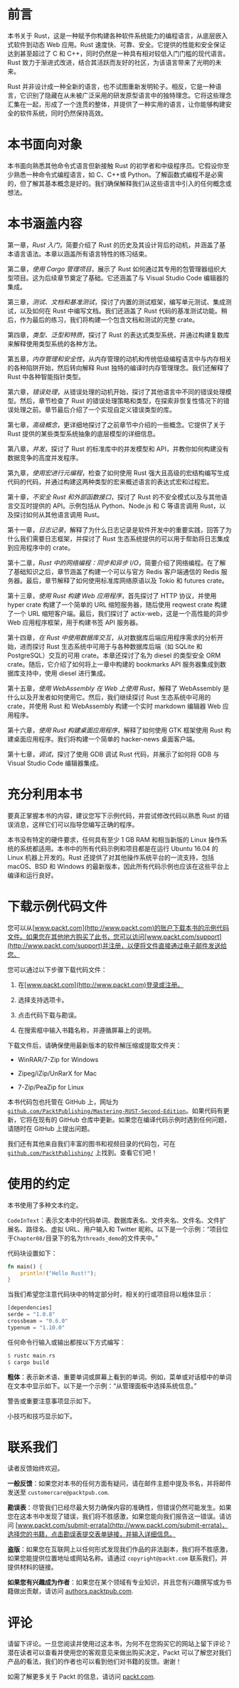 # 前言

本书关于 Rust，这是一种赋予你构建各种软件系统能力的编程语言，从底层嵌入式软件到动态 Web 应用。Rust 速度快、可靠、安全。它提供的性能和安全保证达到甚至超过了 C 和 C++，同时仍然是一种具有相对较低入门门槛的现代语言。Rust 致力于渐进式改进，结合其活跃而友好的社区，为该语言带来了光明的未来。

Rust 并非设计成一种全新的语言，也不试图重新发明轮子。相反，它是一种语言，它识别了隐藏在从未被广泛采用的研发原型语言中的独特理念。它将这些理念汇集在一起，形成了一个连贯的整体，并提供了一种实用的语言，让你能够构建安全的软件系统，同时仍然保持高效。

# 本书面向对象

本书面向熟悉其他命令式语言但新接触 Rust 的初学者和中级程序员。它假设你至少熟悉一种命令式编程语言，如 C、C++或 Python。了解函数式编程不是必需的，但了解其基本概念是好的。我们确保解释我们从这些语言中引入的任何概念或想法。

# 本书涵盖内容

第一章，*Rust 入门*，简要介绍了 Rust 的历史及其设计背后的动机，并涵盖了基本语言语法。本章以涵盖所有语言特性的练习结束。

第二章，*使用 Cargo 管理项目*，展示了 Rust 如何通过其专用的包管理器组织大型项目。这为后续章节奠定了基础。它还涵盖了与 Visual Studio Code 编辑器的集成。

第三章，*测试、文档和基准测试*，探讨了内置的测试框架，编写单元测试、集成测试，以及如何在 Rust 中编写文档。我们还涵盖了 Rust 代码的基准测试功能。稍后，作为最后的练习，我们将构建一个包含文档和测试的完整 crate。

第四章，*类型、泛型和特质*，探讨了 Rust 的表达式类型系统，并通过构建复数库来解释使用类型系统的各种方法。

第五章，*内存管理和安全性*，从内存管理的动机和传统低级编程语言中与内存相关的各种陷阱开始，然后转向解释 Rust 独特的编译时内存管理理念。我们还解释了 Rust 中各种智能指针类型。

第六章，*错误处理*，从错误处理的动机开始，探讨了其他语言中不同的错误处理模型。然后，章节检查了 Rust 的错误处理策略和类型，在探索非恢复性情况下的错误处理之前。章节最后介绍了一个实现自定义错误类型的库。

第七章，*高级概念*，更详细地探讨了之前章节中介绍的一些概念。它提供了关于 Rust 提供的某些类型系统抽象的底层模型的详细信息。

第八章，*并发*，探讨了 Rust 的标准库中的并发模型和 API，并教你如何构建没有数据竞争的高度并发程序。

第九章，*使用宏进行元编程*，检查了如何使用 Rust 强大且高级的宏结构编写生成代码的代码，并通过构建这两种类型的宏来概述语言的表达式宏和过程宏。

第十章，*不安全 Rust 和外部函数接口*，探讨了 Rust 的不安全模式以及与其他语言交互时提供的 API。示例包括从 Python、Node.js 和 C 等语言调用 Rust，以及探讨如何从其他语言调用 Rust。

第十一章，*日志记录*，解释了为什么日志记录是软件开发中的重要实践，回答了为什么我们需要日志框架，并探讨了 Rust 生态系统提供的可以用于帮助将日志集成到应用程序中的 crate。

第十二章，*Rust 中的网络编程：同步和异步 I/O*，简要介绍了网络编程。在了解了基础知识之后，章节涵盖了构建一个可以与官方 Redis 客户端通信的 Redis 服务器。最后，章节解释了如何使用标准库网络原语以及 Tokio 和 futures crate。

第十三章，*使用 Rust 构建 Web 应用程序*，首先探讨了 HTTP 协议，并使用 hyper crate 构建了一个简单的 URL 缩短服务器，随后使用 reqwest crate 构建了一个 URL 缩短客户端。最后，我们探讨了 actix-web，这是一个高性能的异步 Web 应用程序框架，用于构建书签 API 服务器。

第十四章，*在 Rust 中使用数据库交互*，从对数据库后端应用程序需求的分析开始，进而探讨 Rust 生态系统中可用于与各种数据库后端（如 SQLite 和 PostgreSQL）交互的可用 crate。本章还探讨了名为 diesel 的类型安全 ORM crate。随后，它介绍了如何将上一章中构建的 bookmarks API 服务器集成到数据库支持中，使用 diesel 进行集成。

第十五章，*使用 WebAssembly 在 Web 上使用 Rust*，解释了 WebAssembly 是什么以及开发者如何使用它。然后，我们继续探讨 Rust 生态系统中可用的 crate，并使用 Rust 和 WebAssembly 构建一个实时 markdown 编辑器 Web 应用程序。

第十六章，*使用 Rust 构建桌面应用程序*，解释了如何使用 GTK 框架使用 Rust 构建桌面应用程序。我们将构建一个简单的 hacker-news 桌面客户端。

第十七章，*调试*，探讨了使用 GDB 调试 Rust 代码，并展示了如何将 GDB 与 Visual Studio Code 编辑器集成。

# 充分利用本书

要真正掌握本书的内容，建议您写下示例代码，并尝试修改代码以熟悉 Rust 的错误消息，这样它们可以指导您编写正确的程序。

本书没有特定的硬件要求，任何具有至少 1 GB RAM 和相当新版的 Linux 操作系统的系统都适用。本书中的所有代码示例和项目都是在运行 Ubuntu 16.04 的 Linux 机器上开发的。Rust 还提供了对其他操作系统平台的一流支持，包括 macOS、BSD 和 Windows 的最新版本，因此所有代码示例也应该在这些平台上编译和运行良好。

# 下载示例代码文件

您可以从[www.packt.com](http://www.packt.com)的账户下载本书的示例代码文件。如果您在其他地方购买了此书，您可以访问[www.packt.com/support](http://www.packt.com/support)并注册，以便将文件直接通过电子邮件发送给您。

您可以通过以下步骤下载代码文件：

1.  在[www.packt.com](http://www.packt.com)登录或注册。

1.  选择支持选项卡。

1.  点击代码下载与勘误。

1.  在搜索框中输入书籍名称，并遵循屏幕上的说明。

下载文件后，请确保使用最新版本的软件解压缩或提取文件夹：

+   WinRAR/7-Zip for Windows

+   Zipeg/iZip/UnRarX for Mac

+   7-Zip/PeaZip for Linux

本书代码包也托管在 GitHub 上，网址为 [`github.com/PacktPublishing/Mastering-RUST-Second-Edition`](https://github.com/PacktPublishing/Mastering-RUST-Second-Edition)。如果代码有更新，它将在现有的 GitHub 仓库中更新。如果您在编译代码示例时遇到任何问题，请随时在 GitHub 上提出问题。

我们还有其他来自我们丰富的图书和视频目录的代码包，可在 [`github.com/PacktPublishing/`](https://github.com/PacktPublishing/) 上找到。查看它们吧！

# 使用的约定

本书使用了多种文本约定。

`CodeInText`：表示文本中的代码单词、数据库表名、文件夹名、文件名、文件扩展名、路径名、虚拟 URL、用户输入和 Twitter 昵称。以下是一个示例：“项目位于`Chapter08/`目录下的名为`threads_demo`的文件夹中。”

代码块设置如下：

```rs
fn main() {
    println!("Hello Rust!");
}
```

当我们希望您注意代码块中的特定部分时，相关的行或项目将以粗体显示：

```rs
[dependencies]
serde = "1.0.8"
crossbeam = "0.6.0"
typenum = "1.10.0"
```

任何命令行输入或输出都按以下方式编写：

```rs
$ rustc main.rs
$ cargo build
```

**粗体**：表示新术语、重要单词或屏幕上看到的单词。例如，菜单或对话框中的单词在文本中显示如下。以下是一个示例：“从管理面板中选择系统信息。”

警告或重要注意事项显示如下。

小技巧和技巧显示如下。

# 联系我们

读者反馈始终欢迎。

**一般反馈**：如果您对本书的任何方面有疑问，请在邮件主题中提及书名，并将邮件发送至 `customercare@packtpub.com`.

**勘误表**：尽管我们已经尽最大努力确保内容的准确性，但错误仍然可能发生。如果您在这本书中发现了错误，我们将不胜感激，如果您能向我们报告这一错误。请访问 [www.packt.com/submit-errata](http://www.packt.com/submit-errata)，选择您的书籍，点击勘误表提交表单链接，并输入详细信息。

**盗版**：如果您在互联网上以任何形式发现我们作品的非法副本，我们将不胜感激，如果您能提供位置地址或网站名称。请通过 `copyright@packt.com` 联系我们，并提供材料的链接。

**如果您有兴趣成为作者**：如果您在某个领域有专业知识，并且您有兴趣撰写或为书籍做出贡献，请访问 [authors.packtpub.com](http://authors.packtpub.com/).

# 评论

请留下评论。一旦您阅读并使用过这本书，为何不在您购买它的网站上留下评论？潜在读者可以查看并使用您的客观意见来做出购买决定，Packt 可以了解您对我们产品的看法，我们的作者也可以看到他们对书籍的反馈。谢谢！

如需了解更多关于 Packt 的信息，请访问 [packt.com](http://www.packt.com/).
